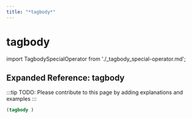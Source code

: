 ```yaml
---
title: "*tagbody*"
---
```


# tagbody

import TagbodySpecialOperator from './_tagbody_special-operator.md';

<TagbodySpecialOperator />

## Expanded Reference: tagbody

:::tip
TODO: Please contribute to this page by adding explanations and examples
:::

```lisp
(tagbody )
```
